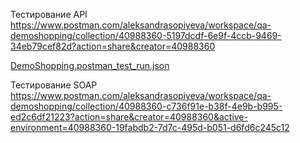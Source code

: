Тестирование API
https://www.postman.com/aleksandrasopiyeva/workspace/qa-demoshopping/collection/40988360-5197dcdf-6e9f-4ccb-9469-34eb79cef82d?action=share&creator=40988360

[DemoShopping.postman_test_run.json](https://github.com/user-attachments/files/18530491/DemoShopping.postman_test_run.json)


Тестирование SOAP
https://www.postman.com/aleksandrasopiyeva/workspace/qa-demoshopping/collection/40988360-c736f91e-b38f-4e9b-b995-ed2c6df21223?action=share&creator=40988360&active-environment=40988360-19fabdb2-7d7c-495d-b051-d6fd6c245c12
